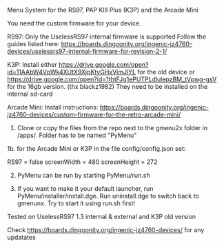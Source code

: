 Menu System for the RS97, PAP KIII Plus (K3P) and the Arcade Mini

You need the custom firmware for your device.

RS97:
Only the UselessRS97 internal firmware is supported
Follow the guides listed here:
https://boards.dingoonity.org/ingenic-jz4760-devices/uselessrs97-internal-firmware-for-revision-2-1/

K3P:
Install either https://drive.google.com/open?id=11AAbW4VpWk4XUtX9XjpKtyGHxVjmJlYL for the old device or 
https://drive.google.com/open?id=1thtFJg1ePUTPLdlulepzBM_tVpwg-gsV for the 16gb version.
(thx blackz1982)
They need to be installed on the internal sd-card

Arcade Mini:
Install instructions: https://boards.dingoonity.org/ingenic-jz4760-devices/custom-firmware-for-the-retro-arcade-mini/
 
1. Clone or copy the files from the repo next to the gmenu2x folder in /apps/. Folder has to be named "PyMenu"

1b. for the Arcade Mini or K3P
in the file config/config.json set:

RS97 = false
screenWidth = 480
screenHeight = 272

2. PyMenu can be run by starting PyMenu/run.sh

3. If you want to make it your default launcher, run PyMenu/installer/install.dge. Run uninstall.dge to switch back to gmenunx. Try to start it using run.sh first!

Tested on UselessRS97 1.3 internal & external and K3P old version

Check https://boards.dingoonity.org/ingenic-jz4760-devices/ for any updatates
